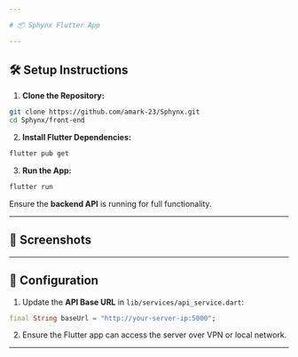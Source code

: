 ```yaml
---

# 📦 Sphynx Flutter App

---
```


## 🛠️ **Setup Instructions**

1. **Clone the Repository:**

```bash
git clone https://github.com/amark-23/Sphynx.git
cd Sphynx/front-end
```

2. **Install Flutter Dependencies:**

```bash
flutter pub get
```

3. **Run the App:**

```bash
flutter run
```

Ensure the **backend API** is running for full functionality.

---

## 📸 **Screenshots**



---

## 🌟 **Configuration**

1. Update the **API Base URL** in `lib/services/api_service.dart`:

```dart
final String baseUrl = "http://your-server-ip:5000";
```

2. Ensure the Flutter app can access the server over VPN or local network.

---
